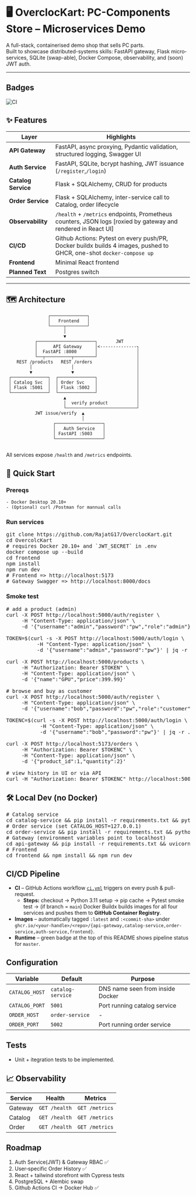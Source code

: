# 🖥️  OverclocKart: PC-Components Store – Microservices Demo

A full-stack, containerised demo shop that sells PC parts.  
Built to showcase distributed-systems skills: FastAPI gateway, Flask micro­services, SQLite (swap-able), Docker Compose, observability, and (soon) JWT auth.

---
## Badges
![CI](https://github.com/RajatG17/OverclocKart/actions/workflows/ci.yml/badge.svg?branch=master)

## ✨  Features

| Layer | Highlights |
|-------|------------|
| **API Gateway** | FastAPI, async proxying, Pydantic validation, structured logging, Swagger UI |
| **Auth Service** | FastAPI, SQLite, bcrypt hashing, JWT issuance (`/register`,`/login`) |
| **Catalog Service** | Flask + SQLAlchemy, CRUD for products |
| **Order Service** | Flask + SQLAlchemy, inter-service call to Catalog, order lifecycle |
| **Observability** | `/health` + `/metrics` endpoints, Prometheus counters, JSON logs [roxied by gateway and rendered in React UI] |
| **CI/CD** | Github Actions: Pytest on every push/PR, Docker buildx builds 4 images, pushed to GHCR, one-shot `docker-compose up` |
| **Frontend** | Minimal React frontend|
| **Planned Text** | Postgres switch |

---

## 🗺️  Architecture

```text
                ┌──────────────┐
                │   Frontend   │
                └─────┬────────┘
                      │
                      ▼
           ┌──────────────────────┐       JWT
           │      API Gateway     │<--------------┐
           │  FastAPI :8000       │               │
           └──┬──────────┬────────┘               │
    REST /products   REST /orders                 │
         │               │                        │
         ▼               ▼                        │
 ┌──────────────┐  ┌──────────────┐               │
 │ Catalog Svc  │  │ Order Svc    │               │
 │ Flask :5001  │  │ Flask :5002  │               │
 └──────────────┘  └──────────────┘               │
                      ▲                           │
                      │  verify product           │
                      └───────────────────────────┘
           JWT issue/verify  ▲
                             │
                  ┌──────────────────┐
                  │   Auth Service   │
                  │ FastAPI :5003    │
                  └──────────────────┘
     
```
All services expose `/health` and `/metrics` endpoints.


## 🚀 Quick Start

### Prereqs
    - Docker Desktop 20.10+
    - (Optional) curl /Postman for mannual calls

### Run services
<pre>
git clone https://github.com/RajatG17/OverclocKart.git
cd OvercolcKart
# requires Docker 20.10+ and `JWT_SECRET` in .env
docker compose up --build
cd frontend
npm install
npm run dev
# Frontend => http://localhost:5173
# Gateway Swagger => http://localhost:8000/docs
</pre>

### Smoke test
<pre>
# add a product (admin)
curl -X POST http://localhost:5000/auth/register \
     -H "Content-Type: application/json" \
     -d '{"username":"admin","password":"pw","role":"admin"}'

TOKEN=$(curl -s -X POST http://localhost:5000/auth/login \
          -H "Content-Type: application/json" \
          -d '{"username":"admin","password":"pw"}' | jq -r .access_token)

curl -X POST http://localhost:5000/products \
     -H "Authorization: Bearer $TOKEN" \
     -H "Content-Type: application/json" \
     -d '{"name":"GPU","price":399.99}'

# browse and buy as customer
curl -X POST http://localhost:5000/auth/register \
     -H "Content-Type: application/json" \
     -d '{"username":"bob","password":"pw","role":"customer"}'

TOKENC=$(curl -s -X POST http://localhost:5000/auth/login \
           -H "Content-Type: application/json" \
           -d '{"username":"bob","password":"pw"}' | jq -r .access_token)

curl -X POST http://localhost:5173/orders \
     -H "Authorization: Bearer $TOKENC" \
     -H "Content-Type: application/json" \
     -d '{"product_id":1,"quantity":2}'

# view history in UI or via API
curl -H "Authorization: Bearer $TOKENC" http://localhost:5000/orders
</pre>

## 🛠️ Local Dev (no Docker)
<pre>
# Catalog service
cd catalog-service && pip install -r requirements.txt && python app.py
# Order service (set CATALOG_HOST=127.0.0.1)
cd order-service && pip install -r requirements.txt && python app.py
# Gateway (environment variables point to localhost)
cd api-gateway && pip install -r requirements.txt && uvicorn main:app --reload
# Frontend
cd frontend && npm install && npm run dev
</pre>

## CI/CD Pipeline

* **CI** – GitHub Actions workflow [`ci.yml`](.github/workflows/ci.yml) triggers on every push & pull-request.  
  * **Steps:** checkout → Python 3.11 setup → pip cache → Pytest smoke test → (if branch = `main`) Docker Buildx builds images for all four services and pushes them to **GitHub Container Registry**.
* **Images** – automatically tagged `:latest` and `:<commit-sha>` under `ghcr.io/<your-handle>/<repo>/{api-gateway,catalog-service,order-service,auth-service,frontend}`.
* **Runtime** – green badge at the top of this README shows pipeline status for `master`.

## Configuration

| Variable | Default | Purpose |
|----------|---------|---------|
| `CATALOG_HOST` | `catalog-service` | DNS name seen from inside Docker |
| `CATALOG_PORT` | `5001` | Port running catalog service |
| `ORDER_HOST` | `order-service` | - |
| `ORDER_PORT` | `5002` | Port running order service |

## Tests
- Unit + itegration tests to be implemented.

## 📈 Observability

| Service | Health | Metrics |
|---------|--------|---------|
| Gateway | `GET /health` | `GET /metrics` |
| Catalog | `GET /health` | `GET /metrics` |
| Order | `GET /health` | `GET /metrics` |

## Roadmap
1. Auth Service(JWT) & Gateway RBAC ✅
2. User‐specific Order History ✅
3. React + tailwind storefront with Cypress tests
4. PostgreSQL + Alembic swap
5. Github Actions CI -> Docker Hub ✅


